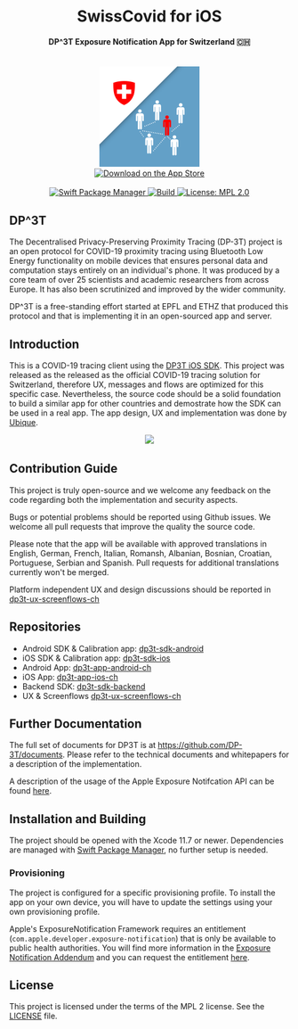 <h1 align="center">SwissCovid for iOS</h1>
<h4 align="center">DP^3T Exposure Notification App for Switzerland 🇨🇭</h4>
<br />
<div align="center">
  <img width="180" height="180" src="DP3TApp/Resources/Assets.xcassets/AppIcon.appiconset/appicon@180x180.png" />
  <br />
  <div>
    <!-- App Store -->
    <a href="https://apps.apple.com/ch/app/swisscovid/id1509275381">
      <img height="40" src="https://bag-coronavirus.ch/wp-content/uploads/2020/04/app-store.png" alt="Download on the App Store" />
    </a>
  </div>
</div>
<br />
<div align="center">
    <!-- SPM -->
    <a href="https://github.com/apple/swift-package-manager">
      <img alt="Swift Package Manager"
      src="https://img.shields.io/badge/SPM-%E2%9C%93-brightgreen.svg?style=flat">
    </a>
    <!-- Build -->
    <a href="https://github.com/DP-3T/dp3t-app-ios-ch/build">
      <img alt="Build"
      src="https://github.com/DP-3T/dp3t-app-ios-ch/workflows/build/badge.svg">
    </a>
    <!-- License -->
    <a href="https://github.com/DP-3T/dp3t-sdk-ios-ch/blob/master/LICENSE">
      <img alt="License: MPL 2.0"
      src="https://img.shields.io/badge/License-MPL%202.0-brightgreen.svg">
    </a>
</div>

## DP^3T
The Decentralised Privacy-Preserving Proximity Tracing (DP-3T) project is an open protocol for COVID-19 proximity tracing using Bluetooth Low Energy functionality on mobile devices that ensures personal data and computation stays entirely on an individual's phone. It was produced by a core team of over 25 scientists and academic researchers from across Europe. It has also been scrutinized and improved by the wider community.

DP^3T is a free-standing effort started at EPFL and ETHZ that produced this protocol and that is implementing it in an open-sourced app and server.

## Introduction
This is a COVID-19 tracing client using the [DP3T iOS SDK](https://github.com/DP-3T/dp3t-sdk-ios). This project was released as the released as the official COVID-19 tracing solution for Switzerland, therefore UX, messages and flows are optimized for this specific case. Nevertheless, the source code should be a solid foundation to build a similar app for other countries and demostrate how the SDK can be used in a real app. The app design, UX and implementation was done by [Ubique](https://www.ubique.ch?app=github).

<p align="center">
<img src="Documentation/screenshots/screenshots.png" width="80%">
</p>

## Contribution Guide

This project is truly open-source and we welcome any feedback on the code regarding both the implementation and security aspects.

Bugs or potential problems should be reported using Github issues. We welcome all pull requests that improve the quality the source code. 

Please note that the app will be available with approved translations in English, German, French, Italian, Romansh, Albanian, Bosnian, Croatian, Portuguese, Serbian and Spanish. Pull requests for additional translations currently won't be merged.

Platform independent UX and design discussions should be reported in [dp3t-ux-screenflows-ch](https://github.com/DP-3T/dp3t-ux-screenflows-ch)

## Repositories
* Android SDK & Calibration app: [dp3t-sdk-android](https://github.com/DP-3T/dp3t-sdk-android)
* iOS SDK & Calibration app: [dp3t-sdk-ios](https://github.com/DP-3T/dp3t-sdk-ios)
* Android App: [dp3t-app-android-ch](https://github.com/DP-3T/dp3t-app-android-ch)
* iOS App: [dp3t-app-ios-ch](https://github.com/DP-3T/dp3t-app-ios-ch)
* Backend SDK: [dp3t-sdk-backend](https://github.com/DP-3T/dp3t-sdk-backend)
* UX & Screenflows
[dp3t-ux-screenflows-ch](https://github.com/DP-3T/dp3t-ux-screenflows-ch)


## Further Documentation
The full set of documents for DP3T is at https://github.com/DP-3T/documents. Please refer to the technical documents and whitepapers for a description of the implementation.

A description of the usage of the Apple Exposure Notifcation API can be found [here](https://github.com/DP-3T/dp3t-sdk-ios/blob/master/EXPOSURE_NOTIFICATION_API_USAGE.md).


## Installation and Building

The project should be opened with the Xcode 11.7 or newer. Dependencies are managed with [Swift Package Manager](https://swift.org/package-manager), no further setup is needed.

### Provisioning

The project is configured for a specific provisioning profile. To install the app on your own device, you will have to update the settings using your own provisioning profile.

Apple's ExposureNotification Framework requires an entitlement (`com.apple.developer.exposure-notification`) that is only be available to public health authorities. You will find more information in the [Exposure Notification Addendum](https://developer.apple.com/contact/request/download/Exposure_Notification_Addendum.pdf) and you can request the entitlement [here](https://developer.apple.com/contact/request/exposure-notification-entitlement).

## License
This project is licensed under the terms of the MPL 2 license. See the [LICENSE](LICENSE) file.
